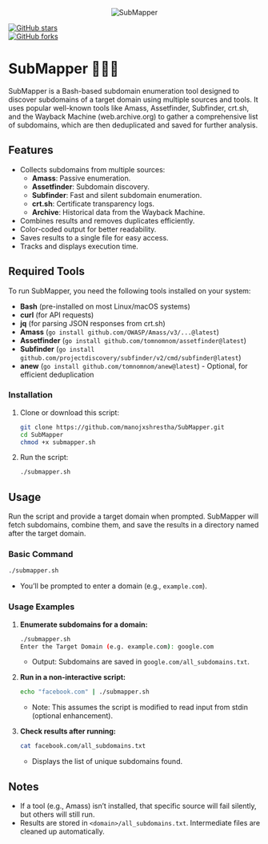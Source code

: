 <p align="center">
  <img src="https://github.com/user-attachments/assets/e07dc8e8-0d6b-4848-8b5d-f1f564f87f35" alt="SubMapper">
</p>


[![GitHub stars](https://img.shields.io/github/stars/manojxshrestha/SubMapper)](https://github.com/manojxshrestha/SubMapper/stargazers)  
[![GitHub forks](https://img.shields.io/github/forks/manojxshrestha/SubMapper)](https://github.com/manojxshrestha/SubMapper/network)

# SubMapper 🧑🏻‍💻

SubMapper is a Bash-based subdomain enumeration tool designed to discover subdomains of a target domain using multiple sources and tools. It uses popular well-known tools like Amass, Assetfinder, Subfinder, crt.sh, and the Wayback Machine (web.archive.org) to gather a comprehensive list of subdomains, which are then deduplicated and saved for further analysis.

## Features
- Collects subdomains from multiple sources:
  - **Amass**: Passive enumeration.
  - **Assetfinder**: Subdomain discovery.
  - **Subfinder**: Fast and silent subdomain enumeration.
  - **crt.sh**: Certificate transparency logs.
  - **Archive**: Historical data from the Wayback Machine.
- Combines results and removes duplicates efficiently.
- Color-coded output for better readability.
- Saves results to a single file for easy access.
- Tracks and displays execution time.

## Required Tools
To run SubMapper, you need the following tools installed on your system:
- **Bash** (pre-installed on most Linux/macOS systems)
- **curl** (for API requests)
- **jq** (for parsing JSON responses from crt.sh)
- **Amass** (`go install github.com/OWASP/Amass/v3/...@latest`)
- **Assetfinder** (`go install github.com/tomnomnom/assetfinder@latest`)
- **Subfinder** (`go install github.com/projectdiscovery/subfinder/v2/cmd/subfinder@latest`)
- **anew** (`go install github.com/tomnomnom/anew@latest`) - Optional, for efficient deduplication

### Installation
1. Clone or download this script:
   ```bash
   git clone https://github.com/manojxshrestha/SubMapper.git
   cd SubMapper
   chmod +x submapper.sh
   ```
2. Run the script:
   ```bash
   ./submapper.sh
   ```

## Usage
Run the script and provide a target domain when prompted. SubMapper will fetch subdomains, combine them, and save the results in a directory named after the target domain.

### Basic Command
```bash
./submapper.sh
```
- You’ll be prompted to enter a domain (e.g., `example.com`).

### Usage Examples
1. **Enumerate subdomains for a domain:**
   ```bash
   ./submapper.sh
   Enter the Target Domain (e.g. example.com): google.com
   ```
   - Output: Subdomains are saved in `google.com/all_subdomains.txt`.

2. **Run in a non-interactive script:**
   ```bash
   echo "facebook.com" | ./submapper.sh
   ```
   - Note: This assumes the script is modified to read input from stdin (optional enhancement).

3. **Check results after running:**
   ```bash
   cat facebook.com/all_subdomains.txt
   ```
   - Displays the list of unique subdomains found.

## Notes
- If a tool (e.g., Amass) isn’t installed, that specific source will fail silently, but others will still run.
- Results are stored in `<domain>/all_subdomains.txt`. Intermediate files are cleaned up automatically.

